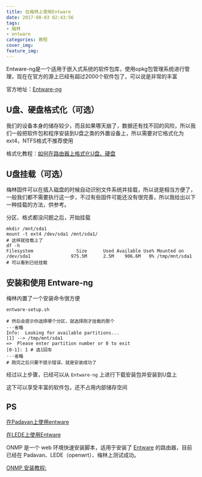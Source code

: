 ```yaml
---
title: 在梅林上使用Entware
date: 2017-08-03 02:43:56
tags: 
- 梅林
- entware
categories: 教程
cover_img:
feature_img:
---
```


Entware-ng是一个适用于嵌入式系统的软件包库，使用opkg包管理系统进行管理，现在在官方的源上已经有超过2000个软件包了，可以说是非常的丰富

官方地址：[Entware-ng](http://entware.net/about/)

## U盘、硬盘格式化（可选）

我们的设备本身的储存较少，而且如果哪天崩了，数据还有找不回的风险，所以我们一般把软件包和程序安装到U盘之类的外置设备上，所以需要对它格式化为ext4，NTFS格式不推荐使用

格式化教程：[如何在路由器上格式化U盘、硬盘](https://zhih.me/2018/format-Upan-partition)

## U盘挂载（可选）

梅林固件可以在插入磁盘的时候自动识别文件系统并挂载，所以说是相当方便了，一般我们都不需要执行这一步，不过有些固件可能还没有很完善，所以我给出以下一种挂载的方法，供参考。

分区、格式都没问题之后，开始挂载

```
mkdir /mnt/sda1
mount -t ext4 /dev/sda1 /mnt/sda1/
# 这样就挂载上了
df -h
Filesystem                Size      Used Available Use% Mounted on
/dev/sda1               975.5M      2.5M    906.6M   0% /tmp/mnt/sda1
# 可以看到已经挂载
```

## 安装和使用 Entware-ng

梅林内置了一个安装命令很方便

```
entware-setup.sh

# 然后会提示你选择哪个分区，就选择刚才挂载的那个
···省略
Info:  Looking for available partitions...
[1] --> /tmp/mnt/sda1
=>  Please enter partition number or 0 to exit
[0-1]: 1 # 选1回车
···省略
# 跑完之后只要不提示错误，就是安装成功了
```

经过以上步骤，已经可以从 `Entware-ng` 上进行下载安装包并安装到U盘上

这下可以享受丰富的软件包，还不占用内部储存空间

## PS 

[在Padavan上使用entware](https://zhih.me/2017/Padavan-entware/)

[在LEDE上使用Entware](https://zhih.me/2017/LEDE-entware/)

ONMP 是一个 web 环境快速安装脚本，适用于安装了 [Entware](http://entware.net/about/) 的路由器，目前已经在 Padavan、LEDE（openwrt）、梅林上测试成功。

[ONMP 安装教程: ](https://zhih.me/2017/onmp-installation/)
